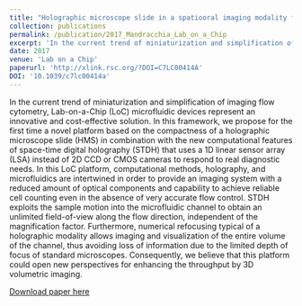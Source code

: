 ```yaml
---
title: "Holographic microscope slide in a spatiooral imaging modality for reliable 3D cell counting"
collection: publications
permalink: /publication/2017_Mandracchia_Lab_on_a_Chip
excerpt: 'In the current trend of miniaturization and simplification of imaging flow cytometry, Lab-on-a-Chip (LoC) microfluidic devices represent an innovative and cost-effective solution. In this framework, we propose for the first time a novel platform based on the compactness of a holographic microscope slide (HMS) in combination with the new computational features of space-time digital holography (STDH) that uses a 1D linear sensor array (LSA) instead of 2D CCD or CMOS cameras to respond to real diagnostic needs. In this LoC platform, computational methods, holography, and microfluidics are intertwined in order to provide an imaging system with a reduced amount of optical components and capability to achieve reliable cell counting even in the absence of very accurate flow control. STDH exploits the sample motion into the microfluidic channel to obtain an unlimited field-of-view along the flow direction, independent of the magnification factor. Furthermore, numerical refocusing typical of a holographic modality allows imaging and visualization of the entire volume of the channel, thus avoiding loss of information due to the limited depth of focus of standard microscopes. Consequently, we believe that this platform could open new perspectives for enhancing the throughput by 3D volumetric imaging.'
date: 2017
venue: 'Lab on a Chip'
paperurl: 'http://xlink.rsc.org/?DOI=C7LC00414A'
DOI: '10.1039/c7lc00414a'
---
```

In the current trend of miniaturization and simplification of imaging flow cytometry, Lab-on-a-Chip (LoC) microfluidic devices represent an innovative and cost-effective solution. In this framework, we propose for the first time a novel platform based on the compactness of a holographic microscope slide (HMS) in combination with the new computational features of space-time digital holography (STDH) that uses a 1D linear sensor array (LSA) instead of 2D CCD or CMOS cameras to respond to real diagnostic needs. In this LoC platform, computational methods, holography, and microfluidics are intertwined in order to provide an imaging system with a reduced amount of optical components and capability to achieve reliable cell counting even in the absence of very accurate flow control. STDH exploits the sample motion into the microfluidic channel to obtain an unlimited field-of-view along the flow direction, independent of the magnification factor. Furthermore, numerical refocusing typical of a holographic modality allows imaging and visualization of the entire volume of the channel, thus avoiding loss of information due to the limited depth of focus of standard microscopes. Consequently, we believe that this platform could open new perspectives for enhancing the throughput by 3D volumetric imaging.

[Download paper here](http://xlink.rsc.org/?DOI=C7LC00414A)
